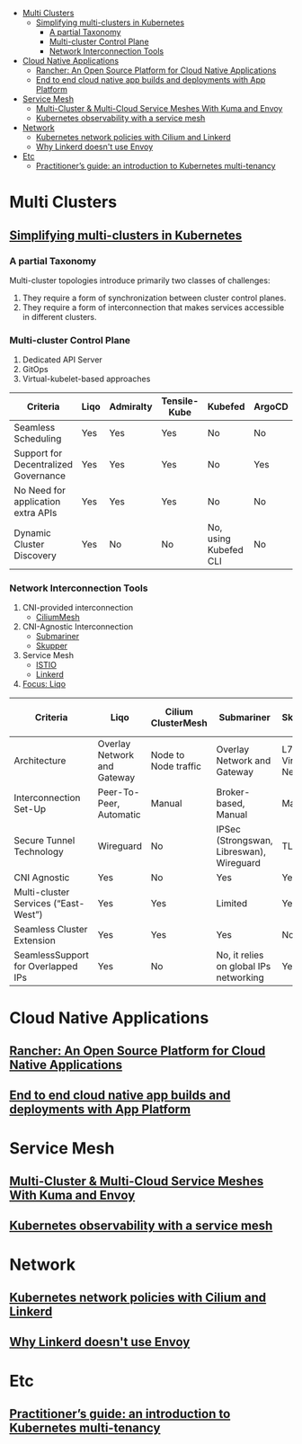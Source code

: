 
- [Multi Clusters](#multi-clusters)
  - [Simplifying multi-clusters in Kubernetes](#simplifying-multi-clusters-in-kubernetes)
    - [A partial Taxonomy](#a-partial-taxonomy)
    - [Multi-cluster Control Plane](#multi-cluster-control-plane)
    - [Network Interconnection Tools](#network-interconnection-tools)
- [Cloud Native Applications](#cloud-native-applications)
  - [Rancher: An Open Source Platform for Cloud Native Applications](#rancher-an-open-source-platform-for-cloud-native-applications)
  - [End to end cloud native app builds and deployments with App Platform](#end-to-end-cloud-native-app-builds-and-deployments-with-app-platform)
- [Service Mesh](#service-mesh)
  - [Multi-Cluster & Multi-Cloud Service Meshes With Kuma and Envoy](#multi-cluster--multi-cloud-service-meshes-with-kuma-and-envoy)
  - [Kubernetes observability with a service mesh](#kubernetes-observability-with-a-service-mesh)
- [Network](#network)
  - [Kubernetes network policies with Cilium and Linkerd](#kubernetes-network-policies-with-cilium-and-linkerd)
  - [Why Linkerd doesn't use Envoy](#why-linkerd-doesnt-use-envoy)
- [Etc](#etc)
  - [Practitioner’s guide: an introduction to Kubernetes multi-tenancy](#practitioners-guide-an-introduction-to-kubernetes-multi-tenancy)


# Multi Clusters

## [Simplifying multi-clusters in Kubernetes](https://www.cncf.io/blog/2021/04/12/simplifying-multi-clusters-in-kubernetes/)

### A partial Taxonomy

Multi-cluster topologies introduce primarily two classes of challenges:

1. They require a form of synchronization between cluster control planes.
2. They require a form of interconnection that makes services accessible in different clusters.

### Multi-cluster Control Plane

1. Dedicated API Server
2. GitOps
3. Virtual-kubelet-based approaches

|Criteria|Liqo|Admiralty|Tensile-Kube|Kubefed|ArgoCD|Fleet|FluxCD|
| - | - | - | - | - | - | - | - |
|Seamless Scheduling|Yes|Yes|Yes|No|No|No|No|
|Support for Decentralized Governance |Yes|Yes|Yes|No|Yes|Yes|Yes|
|No Need for application extra APIs|Yes|Yes|Yes|No|No|No|No|
|Dynamic Cluster Discovery|Yes|No|No|No, using Kubefed CLI|No|No|No|


### Network Interconnection Tools

1. CNI-provided interconnection
   * [CiliumMesh](https://docs.cilium.io/en/v1.9/concepts/clustermesh/)
2. CNI-Agnostic Interconnection
   * [Submariner](https://submariner.io/)
   * [Skupper](https://skupper.io/)
3. Service Mesh
   * [ISTIO](https://istio.io/)
   * [Linkerd](https://linkerd.io/)
4. [Focus: Liqo](https://doc.liqo.io/)

|Criteria|Liqo|Cilium ClusterMesh|Submariner|Skupper|IstioMulti-Cluster|Linkerd Multi-cluster|
| - | - | - | - | - | - | - |
|Architecture|Overlay Network and Gateway|Node to Node traffic|Overlay Network and Gateway|L7 Virtual Network|Gateway-based|Gateway-based|
|Interconnection Set-Up|Peer-To-Peer, Automatic|Manual|Broker-based, Manual|Manual|Manual|Manual|
|Secure Tunnel Technology|Wireguard|No|IPSec (Strongswan, Libreswan), Wireguard|TLS|TLS|TLS|
|CNI Agnostic|Yes|No|Yes|Yes|Yes|Yes|
|Multi-cluster Services (“East-West”)|Yes|Yes|Limited|Yes|Yes, with traffic management|Yes, with traffic splitting|
|Seamless Cluster Extension|Yes|Yes|Yes|No|No|No|
|SeamlessSupport for Overlapped IPs|Yes|No|No, it relies on  global IPs networking|Yes|Yes|Yes|


# Cloud Native Applications

## [Rancher: An Open Source Platform for Cloud Native Applications](https://www.cloudops.com/blog/rancher-an-open-source-platform-for-cloud-native-applications/)

## [End to end cloud native app builds and deployments with App Platform](https://www.cncf.io/blog/2021/04/07/end-to-end-cloud-native-app-builds-and-deployments-with-app-platform/)

# Service Mesh

## [Multi-Cluster & Multi-Cloud Service Meshes With Kuma and Envoy](https://www.cncf.io/blog/2020/12/15/multi-cluster-multi-cloud-service-meshes-with-kuma-and-envoy/)

## [Kubernetes observability with a service mesh](https://buoyant.io/2021/01/11/kubernetes-monitoring-with-a-service-mesh/)

# Network

## [Kubernetes network policies with Cilium and Linkerd](https://buoyant.io/2020/12/23/kubernetes-network-policies-with-cilium-and-linkerd/)

## [Why Linkerd doesn't use Envoy](https://linkerd.io/2020/12/03/why-linkerd-doesnt-use-envoy/)

# Etc

## [Practitioner’s guide: an introduction to Kubernetes multi-tenancy](https://www.cncf.io/blog/2021/04/29/practitioners-guide-an-introduction-to-kubernetes-multi-tenancy/)